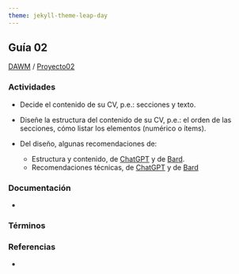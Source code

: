 ```yaml
---
theme: jekyll-theme-leap-day
---
```


## Guía 02

[DAWM](/DAWM/) / [Proyecto02](/DAWM/proyectos/2023/proyecto02)

### Actividades

* Decide el contenido de su CV, p.e.: secciones y texto.
* Diseñe la estructura del contenido de su CV, p.e.: el orden de las secciones, cómo listar los elementos (numérico o ítems).
* Del diseño, algunas recomendaciones de:
  
  - Estructura y contenido, de [ChatGPT](chatgpt/guia02-recomendacion01.png) y de [Bard](bard/guia02-bard01.pdf).
  - Recomendaciones técnicas, de [ChatGPT](chatgpt/guia02-recomendacion02.png) y de [Bard](bard/guia02-bard02.pdf)



### Documentación

* 

### Términos


### Referencias

* 